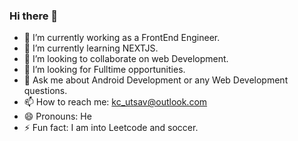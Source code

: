 ### Hi there 👋

- 🔭 I’m currently working as a FrontEnd Engineer.
- 🌱 I’m currently learning NEXTJS.
- 👯 I’m looking to collaborate on web Development.
- 🤔 I’m looking for Fulltime opportunities.
- 💬 Ask me about Android Development or any Web Development questions.
- 📫 How to reach me: kc_utsav@outlook.com
- 😄 Pronouns: He
- ⚡ Fun fact: I am into Leetcode and soccer.
